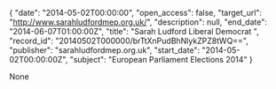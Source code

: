 {
  "date": "2014-05-02T00:00:00", 
  "open_access": false, 
  "target_url": "http://www.sarahludfordmep.org.uk/", 
  "description": null, 
  "end_date": "2014-06-07T01:00:00Z", 
  "title": "Sarah Ludford Liberal Democrat ", 
  "record_id": "20140502T000000/brTtXnPudBhNlykZPZ8tWQ==", 
  "publisher": "sarahludfordmep.org.uk", 
  "start_date": "2014-05-02T00:00:00Z", 
  "subject": "European Parliament Elections 2014"
}

None